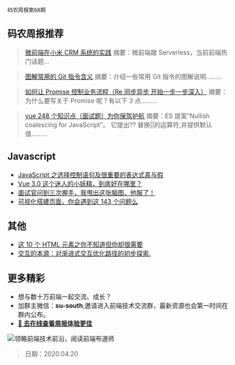 `码农周报第68期`

## 码农周报推荐

> [微前端在小米 CRM 系统的实践](https://mp.weixin.qq.com/s/1V9x4KyQw2rVWyY6HJKNrQ)
> 摘要：微前端跟 Serverless，当前前端热门话题…

> [图解常用的 Git 指令含义](https://mp.weixin.qq.com/s/na-gaBGOIM2dqhkrIOye7w)
> 摘要：介绍一些常用 Git 指令的图解说明………

> [如何让 Promise 控制业务流程（Re 同步异步 开始一步一步深入）](https://www.javascriptc.com/3780.html)
> 摘要：为什么要写关于 Promise 呢？有以下 3 点………

> [vue 248 个知识点（面试题）为你保驾护航](https://juejin.im/post/5d153267e51d4510624f9809)
> 摘要：ES 提案“Nullish coalescing for JavaScript”。 它提出?? 替换||的运算符,并提供默认值………

## Javascript

- [JavaScript 之选择控制语句及很重要的表达式真与假](https://mp.weixin.qq.com/s/x3CxOh-jVergBF_2zZ4G1Q)
- [Vue 3.0 这个迷人的小妖精，到底好在哪里？](https://juejin.im/post/5e9ce011f265da47b8450c11)
- [面试官问到三次握手，我甩出这张脑图，他服了！](https://juejin.im/post/5e9b22ed6fb9a03c337f8c47)
- [可视化搭建页面，你会遇到这 143 个问题么](https://juejin.im/post/5e9cf137e51d454709221a17)

## 其他

- [这 10 个 HTML 元素之你不知道但你却很需要](https://www.javascriptc.com/3466.html)
- [交互的本源：对渐进式交互优化路径的初步探索.](https://www.yuque.com/xufei-coder/code/pxt4zr)

## 更多精彩

- 想与数十万前端一起交流、成长？
- 加群主微信：**su-south**,邀请进入前端技术交流群，最新资源也会第一时间在群内公布。
- **[:lollipop: 去在线查看周报体验更佳](https://www.javascriptc.com/category/javascript-weekly)**

![领略前端技术前沿，阅读前端布道师](https://user-images.githubusercontent.com/18324563/100540104-2b5d5a00-3276-11eb-90b4-1a8d6a4444b8.png)

> 日期：2020.04.20

